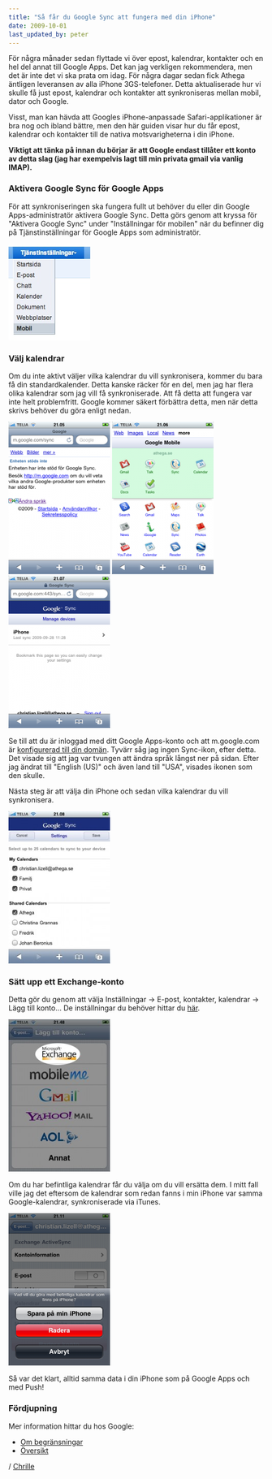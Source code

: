 ```yaml
---
title: "Så får du Google Sync att fungera med din iPhone"
date: 2009-10-01
last_updated_by: peter
---
```

För några månader sedan flyttade vi över epost, kalendrar, kontakter och en hel del annat till Google Apps. Det kan jag verkligen rekommendera, men det är inte det vi ska prata om idag. För några dagar sedan fick Athega äntligen leveransen av alla iPhone 3GS-telefoner. Detta aktualiserade hur vi skulle få just epost, kalendrar och kontakter att synkroniseras mellan mobil, dator och Google.

Visst, man kan hävda att Googles iPhone-anpassade Safari-applikationer är bra nog och ibland bättre, men den här guiden visar hur du får epost, kalendrar och kontakter till de nativa motsvarigheterna i din iPhone.

<strong>Viktigt att tänka på innan du börjar är att Google endast tillåter ett konto av detta slag (jag har exempelvis lagt till min privata gmail via vanlig IMAP).</strong>

### Aktivera Google Sync för Google Apps

För att synkroniseringen ska fungera fullt ut behöver du eller din Google Apps-administratör aktivera Google Sync. Detta görs genom att kryssa för "Aktivera Google Sync" under "Inställningar för mobilen" när du befinner dig på Tjänstinställningar för Google Apps som administratör.

<img class="aligncenter size-full wp-image-465" title="Inställningar för mobilen" src="/assets/legacy/uploads/2009/10/Inställningar-för-mobilen.jpg" alt="Inställningar för mobilen" width="161" height="190" />

### Välj kalendrar

Om du inte aktivt väljer vilka kalendrar du vill synkronisera, kommer du bara få din standardkalender. Detta kanske räcker för en del, men jag har flera olika kalendrar som jag vill få synkroniserade. Att få detta att fungera var inte helt problemfritt. Google kommer säkert förbättra detta, men när detta skrivs behöver du göra enligt nedan.

<img class="size-medium wp-image-466" title="Svenska stöds inte" src="/assets/legacy/uploads/2009/10/IMG_0384-200x300.PNG" alt="Svenska stöds inte" width="200" height="300" />

<img class="size-medium wp-image-467" title="Nu visas Sync-ikonen" src="/assets/legacy/uploads/2009/10/IMG_0385-200x300.PNG" alt="Nu visas Sync-ikonen" width="200" height="300" />

<img class="size-medium wp-image-468  " title="Din iPhone" src="/assets/legacy/uploads/2009/10/IMG_0386-200x300.PNG" alt="Din iPhone" width="200" height="300" />

<p style="clear:both;">Se till att du är inloggad med ditt Google Apps-konto och att m.google.com är <a title="Google Apps instructions" href="http://google.com/support/mobile/bin/answer.py?hl=en&answer=139206">konfigurerad till din domän</a>. Tyvärr såg jag ingen Sync-ikon, efter detta. Det visade sig att jag var tvungen att ändra språk långst ner på sidan. Efter jag ändrat till "English (US)" och även land till "USA", visades ikonen som den skulle.</p>

Nästa steg är att välja din iPhone och sedan vilka kalendrar du vill synkronisera.

<img class="size-medium wp-image-470" title="Välj kalendrar" src="/assets/legacy/uploads/2009/10/IMG_0387-200x300.jpg" alt="Välj kalendrar" width="200" height="300" />

### Sätt upp ett Exchange-konto

Detta gör du genom att välja Inställningar -> E-post, kontakter, kalendrar -> Lägg till konto... De inställningar du behöver hittar du <a title="Set Up Your iPhone" href="http://google.com/support/mobile/bin/answer.py?hl=en&answer=138740">här</a>.

<img class="aligncenter size-medium wp-image-461" title="Sätt upp ett Exchange-konto" src="/assets/legacy/uploads/2009/10/exchange-200x300.jpg" alt="Sätt upp ett Exchange-konto" width="200" height="300" />

Om du har befintliga kalendrar får du välja om du vill ersätta dem. I mitt fall ville jag det eftersom de kalendrar som redan fanns i min iPhone var samma Google-kalendrar, synkroniserade via iTunes.

<img class="size-medium wp-image-471" title="Radera eller spara befintliga kalendrar?" src="/assets/legacy/uploads/2009/10/IMG_0388-200x300.PNG" alt="Radera eller spara befintliga kalendrar?" width="200" height="300" />

Så var det klart, alltid samma data i din iPhone som på Google Apps och med Push!

### Fördjupning

Mer information hittar du hos Google:

<ul>
 <li><a href="http://google.com/support/mobile/bin/answer.py?hl=en&answer=139635">Om begränsningar</a></li>
 <li><a href="http://google.com/support/mobile/bin/topic.py?hl=en&topic=14252">Översikt</a></li>
</ul>

/ [Chrille](/chrille)
